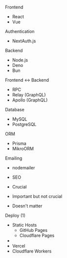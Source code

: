 Frontend
 - React
 - Vue

Authentication
 - NextAuth.js

Backend
 - Node.js
 - Deno
 - Bun

Frontend <-> Backend
 - RPC
 - Relay (GraphQL)
 - Apollo (GraphQL)

Database
 - MySQL
 - PostgreSQL

ORM
 - Prisma
 - MikroORM

Emailing
 - nodemailer

- SEO
 - Crucial
 - Important but not crucial
 - Doesn't matter

Deploy (1)
 - Static Hosts
   - GitHub Pages
   - Cloudflare Pages
 - 
 - Vercel
 - Cloudflare Workers

